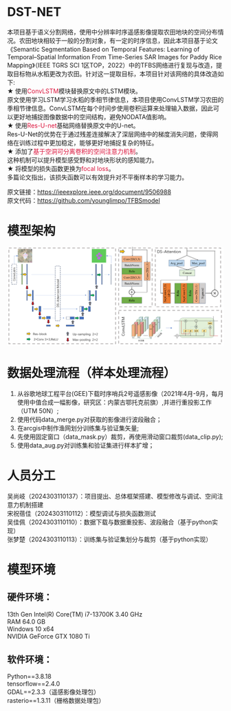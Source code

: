 # DST-NET
本项目基于语义分割网络，使用中分辨率时序遥感影像提取农田地块的空间分布情况。农田地块相较于一般的分割对象，有一定的时序信息，因此本项目基于论文《Semantic Segmentation Based on Temporal  Features: Learning of Temporal–Spatial  Information From Time-Series SAR  Images for Paddy Rice Mapping》（IEEE TGRS SCI 1区TOP，2022）中的TFBS网络进行复现与改造，提取目标物从水稻更改为农田。针对这一提取目标，本项目针对该网络的具体改造如下:  
★ 使用<font color=DC143C>ConvLSTM</font>模块替换原文中的LSTM模块。  
原文使用学习LSTM学习水稻的季相节律信息，本项目使用ConvLSTM学习农田的季相节律信息。ConvLSTM在每个时间步使用卷积运算来处理输入数据，因此可以更好地捕捉图像数据中的空间结构，避免NODATA值影响。  
★ 使用<font color=DC143C>Res-U-net</font>基础网络替换原文中的U-net。  
Res-U-Net的优势在于通过残差连接解决了深层网络中的梯度消失问题，使得网络在训练过程中更加稳定，能够更好地捕捉复杂的特征。  
★ 添加了<font color=DC143C>基于空洞可分离卷积的空间注意力机制</font>。  
这种机制可以提升模型感受野和对地块形状的感知能力。  
★ 将模型的损失函数更换为<font color=DC143C>focal loss</font>。  
多篇论文指出，该损失函数可以有效提升对不平衡样本的学习能力。  

原文链接：https://ieeexplore.ieee.org/document/9506988  
原文代码：https://github.com/younglimpo/TFBSmodel

# 模型架构
![模型架构](modelflow/模型架构.png)

# 数据处理流程（样本处理流程）
1. 从谷歌地球工程平台(GEE)下载时序哨兵2号遥感影像（2021年4月-9月，每月使用中值合成一幅影像，研究区：内蒙古鄂托克前旗）,并进行重投影工作（UTM 50N）;
2. 使用代码data_merge.py对获取的影像进行波段融合；
3. 在arcgis中制作渔网划分训练集与验证集矢量;
4. 先使用固定窗口（data_mask.py）裁剪，再使用滑动窗口裁剪(data_clip.py);
5. 使用data_aug.py对训练集和验证集进行样本扩增；

# 人员分工
吴尚岐（2024303110137）：项目提出、总体框架搭建、模型修改与调试、空间注意力机制搭建  
宋祝蓓佳（2024303110112）：模型调试与损失函数测试  
吴佳佩（2024303110110）：数据下载与数据重投影、波段融合（基于python实现）  
张梦楚（2024303110113）：训练集与验证集划分与裁剪（基于python实现）  

# 模型环境
## 硬件环境：
13th Gen Intel(R) Core(TM) i7-13700K   3.40 GHz  
RAM 64.0 GB  
Windows 10 x64  
NVIDIA GeForce GTX 1080 Ti  
## 软件环境：
Python==3.8.18  
tensorflow==2.4.0  
GDAL==2.3.3（遥感影像处理包）  
rasterio==1.3.11（栅格数据处理包）  
